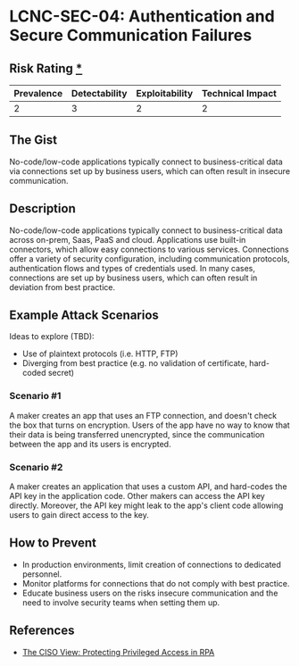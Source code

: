 # LCNC-SEC-04: Authentication and Secure Communication Failures

## Risk Rating [*](https://owasp.org/www-project-top-ten/2017/Note_About_Risks)

| Prevalence | Detectability | Exploitability | Technical Impact |
| --- | --- | --- | --- |
| 2 | 3 | 2 | 2 |

## The Gist

No-code/low-code applications typically connect to business-critical data via connections set up by business users, which can often result in insecure communication.

## Description

No-code/low-code applications typically connect to business-critical data across on-prem, Saas, PaaS and cloud.
Applications use built-in connectors, which allow easy connections to various services.
Connections offer a variety of security configuration, including communication protocols, authentication flows and types of credentials used.
In many cases, connections are set up by business users, which can often result in deviation from best practice.


## Example Attack Scenarios

Ideas to explore (TBD):
- Use of plaintext protocols (i.e. HTTP, FTP)
- Diverging from best practice (e.g. no validation of certificate, hard-coded secret)

### Scenario #1

A maker creates an app that uses an FTP connection, and doesn't check the box that turns on encryption.
Users of the app have no way to know that their data is being transferred unencrypted, since the communication between the app and its users is encrypted.

### Scenario #2

A maker creates an application that uses a custom API, and hard-codes the API key in the application code.
Other makers can access the API key directly.
Moreover, the API key might leak to the app's client code allowing users to gain direct access to the key.

## How to Prevent

- In production environments, limit creation of connections to dedicated personnel.
- Monitor platforms for connections that do not comply with best practice.
- Educate business users on the risks insecure communication and the need to involve security teams when setting them up.

## References

- [The CISO View: Protecting Privileged Access in RPA](https://www.cyberark.com/resources/blog/ciso-view-insights-securely-scaling-rpa-initiatives)